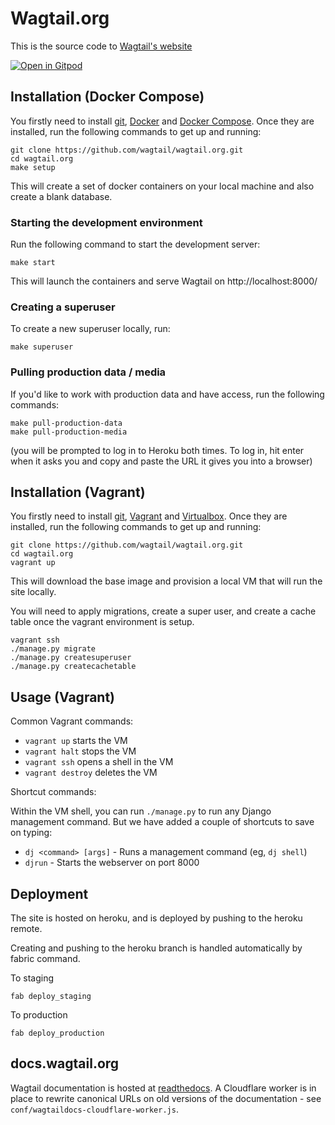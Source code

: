 # Wagtail.org

This is the source code to [Wagtail's website](https://wagtail.org)

[![Open in Gitpod](https://gitpod.io/button/open-in-gitpod.svg)](https://gitpod.io/#https://github.com/wagtail/wagtail.org)

## Installation (Docker Compose)

You firstly need to install [git](https://git-scm.com), [Docker](https://docs.docker.com/get-docker/) and [Docker Compose](https://docs.docker.com/compose/install/). Once they are installed, run the following commands to get up and running:

```
git clone https://github.com/wagtail/wagtail.org.git
cd wagtail.org
make setup
```

This will create a set of docker containers on your local machine and also create a blank database.

### Starting the development environment

Run the following command to start the development server:

```
make start
```

This will launch the containers and serve Wagtail on http://localhost:8000/

### Creating a superuser

To create a new superuser locally, run:

```
make superuser
```

### Pulling production data / media

If you'd like to work with production data and have access, run the following commands:

```
make pull-production-data
make pull-production-media
```

(you will be prompted to log in to Heroku both times. To log in, hit enter when it asks you and copy and paste the URL it gives you into a browser)

## Installation (Vagrant)

You firstly need to install [git](https://git-scm.com), [Vagrant](https://www.vagrantup.com/) and [Virtualbox](https://www.virtualbox.org/). Once they are installed, run the following commands to get up and running:

```
git clone https://github.com/wagtail/wagtail.org.git
cd wagtail.org
vagrant up
```

This will download the base image and provision a local VM that will run the site locally.

You will need to apply migrations, create a super user, and create a cache table once the vagrant environment is setup.
```
vagrant ssh
./manage.py migrate
./manage.py createsuperuser
./manage.py createcachetable
```

## Usage (Vagrant)

Common Vagrant commands:

 - ``vagrant up`` starts the VM
 - ``vagrant halt`` stops the VM
 - ``vagrant ssh`` opens a shell in the VM
 - ``vagrant destroy`` deletes the VM

Shortcut commands:

Within the VM shell, you can run ``./manage.py`` to run any Django management command. But we have added a couple of shortcuts to save on typing:

 - ``dj <command> [args]`` - Runs a management command (eg, ``dj shell``)
 - ``djrun`` - Starts the webserver on port 8000


## Deployment

The site is hosted on heroku, and is deployed by pushing to the heroku remote.

Creating and pushing to the heroku branch is handled automatically by fabric command.

To staging

`fab deploy_staging`

To production

`fab deploy_production`


## docs.wagtail.org

Wagtail documentation is hosted at [readthedocs](https://readthedocs.org/). A Cloudflare worker is in place to rewrite canonical URLs on old versions of the documentation - see `conf/wagtaildocs-cloudflare-worker.js`.
